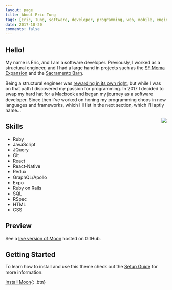 ```yaml
---
layout: page
title: About Eric Tung
tags: [Eric, Tung, software, developer, programming, web, mobile, engineer]
date: 2017-10-20
comments: false
---
```


## Hello!
My name is Eric, and I am a software developer. Previously, I worked as a structural engineer, and I had a large hand in projects such as the [SF Moma Expansion](https://cdn.vox-cdn.com/thumbor/sNVu3krxp28WZ9X9l-GnWaItip4=/0x240:1998x1364/1200x675/filters:focal(0x0:1818x1364)/cdn.vox-cdn.com/uploads/chorus_image/image/49437881/SFMOMA-4.0.jpg) and the [Sacramento Barn](http://ww3.hdnux.com/photos/57/67/33/12547794/5/920x920.jpg).

Being a structural engineer was [rewarding in its own right](..//sf-moma-and-the-art-of-staying-in-love/), but while I was on that path I discovered my passion for programming. In 2017 I decided to swap my hard hat for a Macbook and began my journey as a software developer. Since then I've worked on honing my programming chops in new languages and frameworks, which I'll list in the next section, which I'll aptly name...

<img style="float: right;" src="http://res.cloudinary.com/dfafbqoxx/image/upload/c_fit,r_30,w_300/v1508565263/eric_tung_ofnqm8.jpg">


## Skills
* Ruby
* JavaScript
* JQuery
* Git
* React
* React-Native
* Redux
* GraphQL/Apollo
* Expo
* Ruby on Rails
* SQL
* RSpec
* HTML
* CSS

## Preview

See a [live version of Moon](http://taylantatli.github.io/Moon) hosted on GitHub.

## Getting Started

To learn how to install and use this theme check out the [Setup Guide](http://taylantatli.me/Moon/moon-theme/) for more information.
      
[Install Moon](https://github.com/TaylanTatli/Moon){: .btn}
